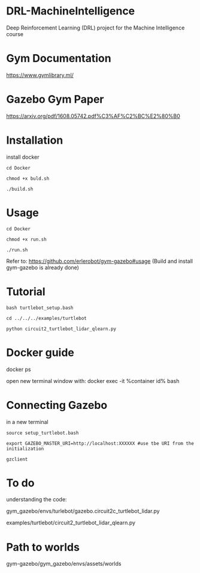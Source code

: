 # DRL-MachineIntelligence
Deep Reinforcement Learning (DRL) project for the Machine Intelligence course

# Gym Documentation
https://www.gymlibrary.ml/

# Gazebo Gym Paper
https://arxiv.org/pdf/1608.05742.pdf%C3%AF%C2%BC%E2%80%B0

# Installation
install docker  

```
cd Docker

chmod +x buld.sh

./build.sh
```

# Usage

```shell
cd Docker

chmod +x run.sh

./run.sh
```

Refer to: https://github.com/erlerobot/gym-gazebo#usage (Build and install gym-gazebo is already done)

# Tutorial

```
bash turtlebot_setup.bash

cd ../../../examples/turtlebot

python circuit2_turtlebot_lidar_qlearn.py
```

# Docker guide

docker ps

open new terminal window with: docker exec -it %container id% bash

# Connecting Gazebo
in a new terminal

```
source setup_turtlebot.bash

export GAZEBO_MASTER_URI=http://localhost:XXXXXX #use tbe URI from the initialization

gzclient
```
  
# To do
  
  understanding the code: 
  
  gym_gazebo/envs/turlebot/gazebo.circuit2c_turtlebot_lidar.py
  
  examples/turtlebot/circuit2_turtlebot_lidar_qlearn.py 
  
# Path to worlds
  
  gym-gazebo/gym_gazebo/envs/assets/worlds
